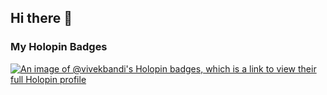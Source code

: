 ## Hi there 👋

### My Holopin Badges
[![An image of @vivekbandi's Holopin badges, which is a link to view their full Holopin profile](https://holopin.me/vivekbandi)](https://holopin.io/@vivekbandi)
